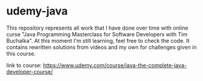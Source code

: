 # udemy-java

This repository represents all work that I have done over time with online curse "Java Programming Masterclass for Software Developers with Tim Buchalka".
At this moment I'm still learning, feel free to check the code.
It contains rewritten solutions from videos and my own for challenges given in this course.

link to course: https://www.udemy.com/course/java-the-complete-java-developer-course/
